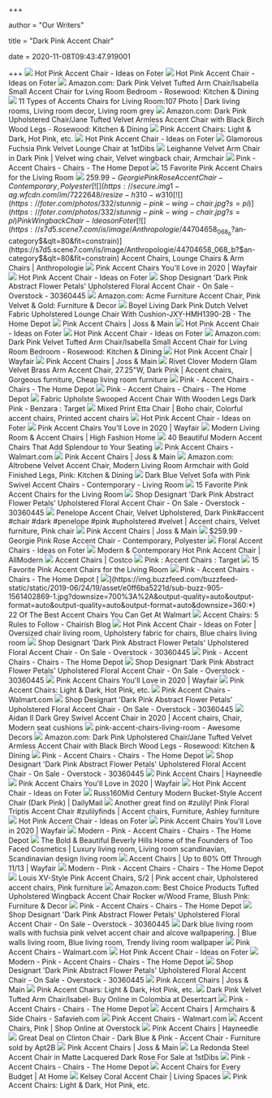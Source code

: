 +++
        
author = "Our Writers"
        
title = "Dark Pink Accent Chair"
        
date = 2020-11-08T09:43:47.919001
        
+++
[ ![](https://foter.com/photos/236/hot-pink-accent-chair.jpg?s=ts3)](https://foter.com/photos/236/hot-pink-accent-chair.jpg?s=ts3) Hot Pink Accent Chair - Ideas on Foter
[ ![](https://foter.com/photos/title/hot-pink-accent-chair.jpg)](https://foter.com/photos/title/hot-pink-accent-chair.jpg) Hot Pink Accent Chair - Ideas on Foter
[ ![](https://images-na.ssl-images-amazon.com/images/I/710p1h0tXyL._AC_SL1500_.jpg)](https://images-na.ssl-images-amazon.com/images/I/710p1h0tXyL._AC_SL1500_.jpg) Amazon.com: Dark Pink Velvet Tufted Arm Chair/Isabella Small Accent Chair  for Lving Room Bedroom - Rosewood: Kitchen & Dining
[ ![](https://i.pinimg.com/736x/ac/68/37/ac6837b573332cdb1bbc85ad92e1590f.jpg)](https://i.pinimg.com/736x/ac/68/37/ac6837b573332cdb1bbc85ad92e1590f.jpg) 11 Types of Accents Chairs for Living Room:107 Photo | Dark living rooms,  Living room decor, Living room grey
[ ![](https://m.media-amazon.com/images/I/81OPl3XKmcL._AC_SS350_.jpg)](https://m.media-amazon.com/images/I/81OPl3XKmcL._AC_SS350_.jpg) Amazon.com: Dark Pink Upholstered Chair/Jane Tufted Velvet Armless Accent  Chair with Black Birch Wood Legs - Rosewood: Kitchen & Dining
[ ![](https://images.furniture.com/living-rooms/accent-chairs/alona-pink-chair_525x366-31057157.jpg?w=600&h=300)](https://images.furniture.com/living-rooms/accent-chairs/alona-pink-chair_525x366-31057157.jpg?w=600&h=300) Pink Accent Chairs: Light & Dark, Hot Pink, etc.
[ ![](https://foter.com/photos/263/hot-pink-accent-chair.jpg?s=pi)](https://foter.com/photos/263/hot-pink-accent-chair.jpg?s=pi) Hot Pink Accent Chair - Ideas on Foter
[ ![](https://a.1stdibscdn.com/archivesE/upload/f_10606/f_3922012/fuschia1_l.jpg)](https://a.1stdibscdn.com/archivesE/upload/f_10606/f_3922012/fuschia1_l.jpg) Glamorous Fuchsia Pink Velvet Lounge Chair at 1stDibs
[ ![](https://i.pinimg.com/originals/79/1d/1a/791d1a84f309850d43c382c577e026af.jpg)](https://i.pinimg.com/originals/79/1d/1a/791d1a84f309850d43c382c577e026af.jpg) Leighanne Velvet Arm Chair in Dark Pink | Velvet wing chair, Velvet  wingback chair, Armchair
[ ![](https://images.homedepot-static.com/productImages/de6564ad-b31a-4295-bcf1-3aa875bd40f5/svn/pink-boyel-living-accent-chairs-wf-hfsn-131pk-64_400.jpg)](https://images.homedepot-static.com/productImages/de6564ad-b31a-4295-bcf1-3aa875bd40f5/svn/pink-boyel-living-accent-chairs-wf-hfsn-131pk-64_400.jpg) Pink - Accent Chairs - Chairs - The Home Depot
[ ![](https://curatedinterior.com/wp-content/uploads/2017/12/Pink-Accent-Chair-Living-Room-via-K-Marshall-Design.jpg)](https://curatedinterior.com/wp-content/uploads/2017/12/Pink-Accent-Chair-Living-Room-via-K-Marshall-Design.jpg) 15 Favorite Pink Accent Chairs for the Living Room
[ ![](https://images.furniture.com/living-rooms/accent-chairs/georgie-pink-rose-accent-chair-10620715.jpg?w=680&h=450)](https://images.furniture.com/living-rooms/accent-chairs/georgie-pink-rose-accent-chair-10620715.jpg?w=680&h=450) $259.99 - Georgie Pink Rose Accent Chair - Contemporary, Polyester
[ ![](https://secure.img1-ag.wfcdn.com/im/7222648/resize-h310-w310%5Ecompr-r85/3889/38893697/aloisio-armchair.jpg)](https://secure.img1-ag.wfcdn.com/im/7222648/resize-h310-w310%5Ecompr-r85/3889/38893697/aloisio-armchair.jpg) Cotton Willa Arlo Interiors Accent Chairs You'll Love in 2020 | Wayfair
[ ![](https://foter.com/photos/332/stunnig-pink-wing-chair.jpg?s=pi)](https://foter.com/photos/332/stunnig-pink-wing-chair.jpg?s=pi) Pink Wingback Chair - Ideas on Foter
[ ![](https://s7d5.scene7.com/is/image/Anthropologie/44704658_068_b?$an-category$&qlt=80&fit=constrain)](https://s7d5.scene7.com/is/image/Anthropologie/44704658_068_b?$an-category$&qlt=80&fit=constrain) Accent Chairs, Lounge Chairs & Arm Chairs | Anthropologie
[ ![](https://secure.img1-fg.wfcdn.com/im/70887090/compr-r85/1017/101747028/default.jpg)](https://secure.img1-fg.wfcdn.com/im/70887090/compr-r85/1017/101747028/default.jpg) Pink Accent Chairs You'll Love in 2020 | Wayfair
[ ![](https://foter.com/photos/235/pink-chevron-chair.jpg?s=pi)](https://foter.com/photos/235/pink-chevron-chair.jpg?s=pi) Hot Pink Accent Chair - Ideas on Foter
[ ![](https://ak1.ostkcdn.com/images/products/30360445/Designart-Dark-Pink-Abstract-Flower-Petals-Upholstered-Floral-Accent-Chair-a9629677-a826-4068-87a0-fed9b765cdbe_600.jpg?impolicy=medium)](https://ak1.ostkcdn.com/images/products/30360445/Designart-Dark-Pink-Abstract-Flower-Petals-Upholstered-Floral-Accent-Chair-a9629677-a826-4068-87a0-fed9b765cdbe_600.jpg?impolicy=medium) Shop Designart 'Dark Pink Abstract Flower Petals' Upholstered Floral Accent  Chair - On Sale - Overstock - 30360445
[ ![](https://images-na.ssl-images-amazon.com/images/I/61gDhYm2TRL._AC_SL1500_.jpg)](https://images-na.ssl-images-amazon.com/images/I/61gDhYm2TRL._AC_SL1500_.jpg) Amazon.com: Acme Furniture Accent Chair, Pink Velvet & Gold: Furniture &  Decor
[ ![](https://images.homedepot-static.com/productImages/e1d6a526-3178-4576-88f5-cccc0cdcc1ca/svn/pink-boyel-living-accent-chairs-jxy-hmh1390-2b-64_1000.jpg)](https://images.homedepot-static.com/productImages/e1d6a526-3178-4576-88f5-cccc0cdcc1ca/svn/pink-boyel-living-accent-chairs-jxy-hmh1390-2b-64_1000.jpg) Boyel Living Dark Pink Dutch Velvet Fabric Upholstered Lounge Chair With  Cushion-JXY-HMH1390-2B - The Home Depot
[ ![](https://secure.img1-fg.wfcdn.com/im/27878046/resize-h600-w600%5Ecompr-r85/5209/52097729/Accent+Chairs.jpg)](https://secure.img1-fg.wfcdn.com/im/27878046/resize-h600-w600%5Ecompr-r85/5209/52097729/Accent+Chairs.jpg) Pink Accent Chairs | Joss & Main
[ ![](https://foter.com/photos/262/hot-pink-dining-chairs.jpg?s=ts3)](https://foter.com/photos/262/hot-pink-dining-chairs.jpg?s=ts3) Hot Pink Accent Chair - Ideas on Foter
[ ![](https://foter.com/photos/271/hot-pink-accent-chair.jpg?s=pi)](https://foter.com/photos/271/hot-pink-accent-chair.jpg?s=pi) Hot Pink Accent Chair - Ideas on Foter
[ ![](https://m.media-amazon.com/images/I/714kTnloT6L._AC_UL400_.jpg)](https://m.media-amazon.com/images/I/714kTnloT6L._AC_UL400_.jpg) Amazon.com: Dark Pink Velvet Tufted Arm Chair/Isabella Small Accent Chair  for Lving Room Bedroom - Rosewood: Kitchen & Dining
[ ![](https://secure.img1-fg.wfcdn.com/im/66729368/resize-h310-w310%5Ecompr-r85/7318/73185735/dempster-vertical-channel-tufted-performance-velvet-accent-barrel-chair.jpg)](https://secure.img1-fg.wfcdn.com/im/66729368/resize-h310-w310%5Ecompr-r85/7318/73185735/dempster-vertical-channel-tufted-performance-velvet-accent-barrel-chair.jpg) Hot Pink Accent Chair | Wayfair
[ ![](https://secure.img1-fg.wfcdn.com/im/62805335/resize-h310-w310%5Ecompr-r85/1230/123019996/ashbrook-armchair.jpg)](https://secure.img1-fg.wfcdn.com/im/62805335/resize-h310-w310%5Ecompr-r85/1230/123019996/ashbrook-armchair.jpg) Pink Accent Chairs | Joss & Main
[ ![](https://i.pinimg.com/564x/99/14/10/9914105cad274e5b678396a42d82c40e.jpg)](https://i.pinimg.com/564x/99/14/10/9914105cad274e5b678396a42d82c40e.jpg) Rivet Clover Modern Glam Velvet Brass Arm Accent Chair, 27.25&quot;W, Dark  Pink | Accent chairs, Gorgeous furniture, Cheap living room furniture
[ ![](https://images.homedepot-static.com/productImages/af57d1d9-387b-45bb-b77b-a49f5d8349d6/svn/light-pink-and-gold-baxton-studio-accent-chairs-157-9789-hd-64_400.jpg)](https://images.homedepot-static.com/productImages/af57d1d9-387b-45bb-b77b-a49f5d8349d6/svn/light-pink-and-gold-baxton-studio-accent-chairs-157-9789-hd-64_400.jpg) Pink - Accent Chairs - Chairs - The Home Depot
[ ![](https://images.homedepot-static.com/catalog/productImages/300/f9/f935d9bd-43a5-48d2-a37c-1f4933e7dd28_300.jpg)](https://images.homedepot-static.com/catalog/productImages/300/f9/f935d9bd-43a5-48d2-a37c-1f4933e7dd28_300.jpg) Pink - Accent Chairs - Chairs - The Home Depot
[ ![](https://target.scene7.com/is/image/Target/GUEST_32732dac-d94b-438a-80f9-295b134f285f?wid=488&hei=488&fmt=pjpeg)](https://target.scene7.com/is/image/Target/GUEST_32732dac-d94b-438a-80f9-295b134f285f?wid=488&hei=488&fmt=pjpeg) Fabric Upholste Swooped Accent Chair With Wooden Legs Dark Pink - Benzara :  Target
[ ![](https://i.pinimg.com/originals/5c/f0/a7/5cf0a7c8fd25b445405323200c1e2912.jpg)](https://i.pinimg.com/originals/5c/f0/a7/5cf0a7c8fd25b445405323200c1e2912.jpg) Mixed Print Etta Chair | Boho chair, Colorful accent chairs, Printed accent  chairs
[ ![](https://foter.com/photos/205/hot-pink-accent-chair.jpg?s=pi)](https://foter.com/photos/205/hot-pink-accent-chair.jpg?s=pi) Hot Pink Accent Chair - Ideas on Foter
[ ![](https://secure.img1-fg.wfcdn.com/im/30637368/compr-r85/4330/43302411/default.jpg)](https://secure.img1-fg.wfcdn.com/im/30637368/compr-r85/4330/43302411/default.jpg) Pink Accent Chairs You'll Love in 2020 | Wayfair
[ ![](https://cdn.shopify.com/s/files/1/0225/2528/0331/collections/collection-hero-placeholder_57709a77-23be-4352-9d44-4f8fb64ea1b2_2000x.jpg?v=1563917070)](https://cdn.shopify.com/s/files/1/0225/2528/0331/collections/collection-hero-placeholder_57709a77-23be-4352-9d44-4f8fb64ea1b2_2000x.jpg?v=1563917070) Modern Living Room & Accent Chairs | High Fashion Home
[ ![](http://cdn.home-designing.com/wp-content/uploads/2017/11/suede-on-wooden-legs-pink-accent-chair-600x600.jpg)](http://cdn.home-designing.com/wp-content/uploads/2017/11/suede-on-wooden-legs-pink-accent-chair-600x600.jpg) 40 Beautiful Modern Accent Chairs That Add Splendour to Your Seating
[ ![](https://i5.walmartimages.com/asr/c227fb2d-ac9a-492f-a503-b8dbeaf56199_1.70302796b93cae414d2e803426bb4f62.jpeg?odnHeight=200&odnWidth=200&odnBg=ffffff)](https://i5.walmartimages.com/asr/c227fb2d-ac9a-492f-a503-b8dbeaf56199_1.70302796b93cae414d2e803426bb4f62.jpeg?odnHeight=200&odnWidth=200&odnBg=ffffff) Pink Accent Chairs - Walmart.com
[ ![](https://secure.img1-fg.wfcdn.com/im/16334062/resize-h310-w310%5Ecompr-r85/1193/119356037/kaat-armchair.jpg)](https://secure.img1-fg.wfcdn.com/im/16334062/resize-h310-w310%5Ecompr-r85/1193/119356037/kaat-armchair.jpg) Pink Accent Chairs | Joss & Main
[ ![](https://m.media-amazon.com/images/S/aplus-media/sc/bf6bc9e0-8b7b-4448-9e61-a9fe6cd47cc3.__CR0,0,970,600_PT0_SX970_V1___.jpg)](https://m.media-amazon.com/images/S/aplus-media/sc/bf6bc9e0-8b7b-4448-9e61-a9fe6cd47cc3.__CR0,0,970,600_PT0_SX970_V1___.jpg) Amazon.com: Altrobene Velvet Accent Chair, Modern Living Room Armchair with  Gold Finished Legs, Pink: Kitchen & Dining
[ ![](https://cdn.decorpad.com/photos/2020/07/27/dark-blue-velvet-sofa-with-pink-accent-chairs.jpg)](https://cdn.decorpad.com/photos/2020/07/27/dark-blue-velvet-sofa-with-pink-accent-chairs.jpg) Dark Blue Velvet Sofa with Pink Swivel Accent Chairs - Contemporary -  Living Room
[ ![](https://curatedinterior.com/wp-content/uploads/2017/12/Pink-accent-chair-with-footstool.jpg)](https://curatedinterior.com/wp-content/uploads/2017/12/Pink-accent-chair-with-footstool.jpg) 15 Favorite Pink Accent Chairs for the Living Room
[ ![](https://ak1.ostkcdn.com/images/products/30360445/Designart-Dark-Pink-Abstract-Flower-Petals-Upholstered-Floral-Accent-Chair-3c22bec0-8a3e-4e8d-947e-028cc78801af.jpg)](https://ak1.ostkcdn.com/images/products/30360445/Designart-Dark-Pink-Abstract-Flower-Petals-Upholstered-Floral-Accent-Chair-3c22bec0-8a3e-4e8d-947e-028cc78801af.jpg) Shop Designart 'Dark Pink Abstract Flower Petals' Upholstered Floral Accent  Chair - On Sale - Overstock - 30360445
[ ![](https://i.pinimg.com/originals/b1/4c/02/b14c023b825c09cc5a919fd83c361b6e.jpg)](https://i.pinimg.com/originals/b1/4c/02/b14c023b825c09cc5a919fd83c361b6e.jpg) Penelope Accent Chair, Velvet Upholstered, Dark Pink#accent #chair #dark  #penelope #pink #upholstered #velvet | Accent chairs, Velvet furniture, Pink  chair
[ ![](https://secure.img1-fg.wfcdn.com/im/04764214/resize-h310-w310%5Ecompr-r85/1147/114733246/sancroft-armchair.jpg)](https://secure.img1-fg.wfcdn.com/im/04764214/resize-h310-w310%5Ecompr-r85/1147/114733246/sancroft-armchair.jpg) Pink Accent Chairs | Joss & Main
[ ![](https://images.furniture.com/living-rooms/accent-chairs/georgie-pink-rose-accent-chair-10620715.jpg)](https://images.furniture.com/living-rooms/accent-chairs/georgie-pink-rose-accent-chair-10620715.jpg) $259.99 - Georgie Pink Rose Accent Chair - Contemporary, Polyester
[ ![](https://foter.com/photos/250/floral-accent-chairs.jpg?s=ts3)](https://foter.com/photos/250/floral-accent-chairs.jpg?s=ts3) Floral Accent Chairs - Ideas on Foter
[ ![](https://secure.img1-fg.wfcdn.com/im/30188879/resize-h600-w600%5Ecompr-r85/1207/120771109/Lilo+Barrel+Chair.jpg)](https://secure.img1-fg.wfcdn.com/im/30188879/resize-h600-w600%5Ecompr-r85/1207/120771109/Lilo+Barrel+Chair.jpg) Modern & Contemporary Hot Pink Accent Chair | AllModern
[ ![](https://images.costco-static.com/ImageDelivery/imageService?profileId=12026540&imageId=100569431-847__1&recipeName=350)](https://images.costco-static.com/ImageDelivery/imageService?profileId=12026540&imageId=100569431-847__1&recipeName=350) Accent Chairs | Costco
[ ![](https://target.scene7.com/is/image/Target/GUEST_26e2fb3b-8ed6-49d9-a085-aff27e65bd0e)](https://target.scene7.com/is/image/Target/GUEST_26e2fb3b-8ed6-49d9-a085-aff27e65bd0e) Pink : Accent Chairs : Target
[ ![](https://product-images-cdn.liketoknow.it/pkv4ZwWf9UT5qO9TgxiW3qIY63H1SMYKZ00zV5BCJMWvU676Ir3S_xLW1KCXQBfawnhtpjszMiZrcdldbDql.gg.qcW5dqsaxuepptUQrZXlMrFmRrnfLrafX4KoMilB8SuO55YadU8-?v=2&max&height=0&width=612.5)](https://product-images-cdn.liketoknow.it/pkv4ZwWf9UT5qO9TgxiW3qIY63H1SMYKZ00zV5BCJMWvU676Ir3S_xLW1KCXQBfawnhtpjszMiZrcdldbDql.gg.qcW5dqsaxuepptUQrZXlMrFmRrnfLrafX4KoMilB8SuO55YadU8-?v=2&max&height=0&width=612.5) 15 Favorite Pink Accent Chairs for the Living Room
[ ![](https://images.homedepot-static.com/productImages/0234d68e-b826-473f-be2c-67218636f3c9/svn/pink-boyel-living-accent-chairs-wf-hfsn-131pk-e4_400.jpg)](https://images.homedepot-static.com/productImages/0234d68e-b826-473f-be2c-67218636f3c9/svn/pink-boyel-living-accent-chairs-wf-hfsn-131pk-e4_400.jpg) Pink - Accent Chairs - Chairs - The Home Depot
[ ![](https://img.buzzfeed.com/buzzfeed-static/static/2019-06/24/19/asset/e0ff6ba5221d/sub-buzz-905-1561402869-1.jpg?downsize=700%3A%2A&output-quality=auto&output-format=auto&output-quality=auto&output-format=auto&downsize=360:*)](https://img.buzzfeed.com/buzzfeed-static/static/2019-06/24/19/asset/e0ff6ba5221d/sub-buzz-905-1561402869-1.jpg?downsize=700%3A%2A&output-quality=auto&output-format=auto&output-quality=auto&output-format=auto&downsize=360:*) 22 Of The Best Accent Chairs You Can Get At Walmart
[ ![](https://d1h3pk8iipmcfn.cloudfront.net/blog/wp-content/uploads/2015/08/02140806/Accent_Chair_Chairish-940x710.jpg)](https://d1h3pk8iipmcfn.cloudfront.net/blog/wp-content/uploads/2015/08/02140806/Accent_Chair_Chairish-940x710.jpg) Accent Chairs: 5 Rules to Follow - Chairish Blog
[ ![](https://i.pinimg.com/474x/12/e5/55/12e5555317b83c50cc5e881637604e09.jpg)](https://i.pinimg.com/474x/12/e5/55/12e5555317b83c50cc5e881637604e09.jpg) Hot Pink Accent Chair - Ideas on Foter | Oversized chair living room,  Upholstery fabric for chairs, Blue chairs living room
[ ![](https://ak1.ostkcdn.com/images/products/30360445/Designart-Dark-Pink-Abstract-Flower-Petals-Upholstered-Floral-Accent-Chair-ff6115d6-0221-4121-8f7e-b540b1a85cdb_600.jpg?impolicy=medium)](https://ak1.ostkcdn.com/images/products/30360445/Designart-Dark-Pink-Abstract-Flower-Petals-Upholstered-Floral-Accent-Chair-ff6115d6-0221-4121-8f7e-b540b1a85cdb_600.jpg?impolicy=medium) Shop Designart 'Dark Pink Abstract Flower Petals' Upholstered Floral Accent  Chair - On Sale - Overstock - 30360445
[ ![](https://images.homedepot-static.com/catalog/productImages/300/45/45d0bc0f-71eb-450e-bf0f-7fc8e803a312_300.jpg)](https://images.homedepot-static.com/catalog/productImages/300/45/45d0bc0f-71eb-450e-bf0f-7fc8e803a312_300.jpg) Pink - Accent Chairs - Chairs - The Home Depot
[ ![](https://ak1.ostkcdn.com/images/products/30360445/Designart-Dark-Pink-Abstract-Flower-Petals-Upholstered-Floral-Accent-Chair-7b1eeb57-dbf0-48f5-860e-460deca2c309.jpg)](https://ak1.ostkcdn.com/images/products/30360445/Designart-Dark-Pink-Abstract-Flower-Petals-Upholstered-Floral-Accent-Chair-7b1eeb57-dbf0-48f5-860e-460deca2c309.jpg) Shop Designart 'Dark Pink Abstract Flower Petals' Upholstered Floral Accent  Chair - On Sale - Overstock - 30360445
[ ![](https://secure.img1-fg.wfcdn.com/im/22652519/compr-r85/9095/90954198/default.jpg)](https://secure.img1-fg.wfcdn.com/im/22652519/compr-r85/9095/90954198/default.jpg) Pink Accent Chairs You'll Love in 2020 | Wayfair
[ ![](https://images-na.ssl-images-amazon.com/images/I/41Q3hUe04EL.jpg)](https://images-na.ssl-images-amazon.com/images/I/41Q3hUe04EL.jpg) Pink Accent Chairs: Light & Dark, Hot Pink, etc.
[ ![](https://i5.walmartimages.com/asr/1c96ddd2-342b-4f6d-a92a-12d5cdf7a2c4_1.626679cd821158f8209a7e4c33ee8198.jpeg?odnHeight=200&odnWidth=200&odnBg=ffffff)](https://i5.walmartimages.com/asr/1c96ddd2-342b-4f6d-a92a-12d5cdf7a2c4_1.626679cd821158f8209a7e4c33ee8198.jpeg?odnHeight=200&odnWidth=200&odnBg=ffffff) Pink Accent Chairs - Walmart.com
[ ![](https://ak1.ostkcdn.com/images/products/30360445/Designart-Dark-Pink-Abstract-Flower-Petals-Upholstered-Floral-Accent-Chair-1a342ab6-8af8-4369-9684-380817042992.jpg)](https://ak1.ostkcdn.com/images/products/30360445/Designart-Dark-Pink-Abstract-Flower-Petals-Upholstered-Floral-Accent-Chair-1a342ab6-8af8-4369-9684-380817042992.jpg) Shop Designart 'Dark Pink Abstract Flower Petals' Upholstered Floral Accent  Chair - On Sale - Overstock - 30360445
[ ![](https://i.pinimg.com/originals/ec/6c/a8/ec6ca8d587a521b258799c45af5db49e.jpg)](https://i.pinimg.com/originals/ec/6c/a8/ec6ca8d587a521b258799c45af5db49e.jpg) Aidan II Dark Grey Swivel Accent Chair in 2020 | Accent chairs, Chair,  Modern seat cushions
[ ![](https://www.awesomedecors.us/wp-content/uploads/2019/05/pink-accent-chairs-living-room.jpg)](https://www.awesomedecors.us/wp-content/uploads/2019/05/pink-accent-chairs-living-room.jpg) pink-accent-chairs-living-room - Awesome Decors
[ ![](https://m.media-amazon.com/images/I/71P5VYpICUL._AC_UL400_.jpg)](https://m.media-amazon.com/images/I/71P5VYpICUL._AC_UL400_.jpg) Amazon.com: Dark Pink Upholstered Chair/Jane Tufted Velvet Armless Accent  Chair with Black Birch Wood Legs - Rosewood: Kitchen & Dining
[ ![](https://images.homedepot-static.com/productImages/77935e61-05ee-4657-bfb1-f5a93f0bdd39/svn/coral-quality-components-plus-accent-chairs-7000-08-64_400.jpg)](https://images.homedepot-static.com/productImages/77935e61-05ee-4657-bfb1-f5a93f0bdd39/svn/coral-quality-components-plus-accent-chairs-7000-08-64_400.jpg) Pink - Accent Chairs - Chairs - The Home Depot
[ ![](https://ak1.ostkcdn.com/images/products/30360445/Designart-Dark-Pink-Abstract-Flower-Petals-Upholstered-Floral-Accent-Chair-d9b13e45-3023-4ad5-8a5b-7c61b692f32a.jpg)](https://ak1.ostkcdn.com/images/products/30360445/Designart-Dark-Pink-Abstract-Flower-Petals-Upholstered-Floral-Accent-Chair-d9b13e45-3023-4ad5-8a5b-7c61b692f32a.jpg) Shop Designart 'Dark Pink Abstract Flower Petals' Upholstered Floral Accent  Chair - On Sale - Overstock - 30360445
[ ![](https://content.haycdn.com/mgen/master:TOVF643.jpg?is=400,400,0xffffff)](https://content.haycdn.com/mgen/master:TOVF643.jpg?is=400,400,0xffffff) Pink Accent Chairs | Hayneedle
[ ![](https://secure.img1-fg.wfcdn.com/im/24431891/compr-r85/8824/88244803/default.jpg)](https://secure.img1-fg.wfcdn.com/im/24431891/compr-r85/8824/88244803/default.jpg) Pink Accent Chairs You'll Love in 2020 | Wayfair
[ ![](https://foter.com/photos/280/hot-pink-accent-chair-1.jpg?s=pi)](https://foter.com/photos/280/hot-pink-accent-chair-1.jpg?s=pi) Hot Pink Accent Chair - Ideas on Foter
[ ![](https://ak1.ostkcdn.com/images/products/20667088/Mid-Century-Modern-Bucket-Style-Accent-Chair-b98466f7-f4b6-4f5f-a897-528902080316_320.jpg)](https://ak1.ostkcdn.com/images/products/20667088/Mid-Century-Modern-Bucket-Style-Accent-Chair-b98466f7-f4b6-4f5f-a897-528902080316_320.jpg) Russ160Mid Century Modern Bucket-Style Accent Chair (Dark Pink) | DailyMail
[ ![](https://i.pinimg.com/474x/fb/6f/9f/fb6f9f2a8ca4b168d1f99385a3b59d3c.jpg)](https://i.pinimg.com/474x/fb/6f/9f/fb6f9f2a8ca4b168d1f99385a3b59d3c.jpg) Another great find on #zulily! Pink Floral Triptis Accent Chair  #zulilyfinds | Accent chairs, Furniture, Ashley furniture
[ ![](https://foter.com/photos/241/hot-pink-accent-chair-1.jpg?s=pi)](https://foter.com/photos/241/hot-pink-accent-chair-1.jpg?s=pi) Hot Pink Accent Chair - Ideas on Foter
[ ![](https://secure.img1-fg.wfcdn.com/im/18291017/compr-r85/9825/98259006/default.jpg)](https://secure.img1-fg.wfcdn.com/im/18291017/compr-r85/9825/98259006/default.jpg) Pink Accent Chairs You'll Love in 2020 | Wayfair
[ ![](https://images.homedepot-static.com/productImages/f75a1daa-f925-4f72-9085-844848678c6d/svn/pink-jayden-creation-accent-chairs-hm19042-pink-64_400.jpg)](https://images.homedepot-static.com/productImages/f75a1daa-f925-4f72-9085-844848678c6d/svn/pink-jayden-creation-accent-chairs-hm19042-pink-64_400.jpg) Modern - Pink - Accent Chairs - Chairs - The Home Depot
[ ![](https://i.pinimg.com/originals/b3/18/ad/b318adba402ee823f184df221b70b772.jpg)](https://i.pinimg.com/originals/b3/18/ad/b318adba402ee823f184df221b70b772.jpg) The Bold & Beautiful Beverly Hills Home of the Founders of Too Faced  Cosmetics | Luxury living room, Living room scandinavian, Scandinavian  design living room
[ ![](https://secure.img1-fg.wfcdn.com/im/64091119/resize-h600-w600%5Ecompr-r85/9988/99885278/Accent+Chairs.jpg)](https://secure.img1-fg.wfcdn.com/im/64091119/resize-h600-w600%5Ecompr-r85/9988/99885278/Accent+Chairs.jpg) Accent Chairs | Up to 60% Off Through 11/13 | Wayfair
[ ![](https://images.homedepot-static.com/productImages/8fd3c59c-e9c2-4239-8c79-cd777d19f997/svn/pink-modway-accent-chairs-eei-4139-pnk-64_400.jpg)](https://images.homedepot-static.com/productImages/8fd3c59c-e9c2-4239-8c79-cd777d19f997/svn/pink-modway-accent-chairs-eei-4139-pnk-64_400.jpg) Modern - Pink - Accent Chairs - Chairs - The Home Depot
[ ![](https://i.pinimg.com/originals/fb/b1/ef/fbb1ef28f7985b130ed2ede6e9891183.jpg)](https://i.pinimg.com/originals/fb/b1/ef/fbb1ef28f7985b130ed2ede6e9891183.jpg) Louis XV-Style Pink Accent Chairs, S/2 | Pink accent chair, Upholstered accent  chairs, Pink furniture
[ ![](https://images-na.ssl-images-amazon.com/images/I/81UbmCgxOqL._AC_SX522_.jpg)](https://images-na.ssl-images-amazon.com/images/I/81UbmCgxOqL._AC_SX522_.jpg) Amazon.com: Best Choice Products Tufted Upholstered Wingback Accent Chair  Rocker w/Wood Frame, Blush Pink: Furniture & Decor
[ ![](https://images.homedepot-static.com/productImages/31881e12-75f1-4b2f-b1a3-1897e51c14bb/svn/pink-modway-accent-chairs-eei-3888-pnk-64_400.jpg)](https://images.homedepot-static.com/productImages/31881e12-75f1-4b2f-b1a3-1897e51c14bb/svn/pink-modway-accent-chairs-eei-3888-pnk-64_400.jpg) Pink - Accent Chairs - Chairs - The Home Depot
[ ![](https://ak1.ostkcdn.com/images/products/30360445/Designart-Dark-Pink-Abstract-Flower-Petals-Upholstered-Floral-Accent-Chair-8c3949d7-bf2f-4ac1-91f1-8d95294c9ca7_600.jpg?impolicy=medium)](https://ak1.ostkcdn.com/images/products/30360445/Designart-Dark-Pink-Abstract-Flower-Petals-Upholstered-Floral-Accent-Chair-8c3949d7-bf2f-4ac1-91f1-8d95294c9ca7_600.jpg?impolicy=medium) Shop Designart 'Dark Pink Abstract Flower Petals' Upholstered Floral Accent  Chair - On Sale - Overstock - 30360445
[ ![](https://i.pinimg.com/originals/64/bc/5a/64bc5a063c37083ca56ea1843bbb0162.jpg)](https://i.pinimg.com/originals/64/bc/5a/64bc5a063c37083ca56ea1843bbb0162.jpg) Dark blue living room walls with fuchsia pink velvet accent chair and  alcove wallpapering. | Blue walls living room, Blue living room, Trendy  living room wallpaper
[ ![](https://i5.walmartimages.com/asr/68ce782f-8d6b-4bb6-abaf-b7d850042de2_1.c92faa13376fb3b9eac0e903f63441bf.jpeg?odnHeight=200&odnWidth=200&odnBg=ffffff)](https://i5.walmartimages.com/asr/68ce782f-8d6b-4bb6-abaf-b7d850042de2_1.c92faa13376fb3b9eac0e903f63441bf.jpeg?odnHeight=200&odnWidth=200&odnBg=ffffff) Pink Accent Chairs - Walmart.com
[ ![](https://foter.com/photos/235/fuschia-chair.jpg?s=ts3)](https://foter.com/photos/235/fuschia-chair.jpg?s=ts3) Hot Pink Accent Chair - Ideas on Foter
[ ![](https://images.homedepot-static.com/productImages/fbf4fe14-b8f8-4218-9560-f2bd4ebf5adc/svn/pink-boyel-living-accent-chairs-wf-hfsn-108p-64_400.jpg)](https://images.homedepot-static.com/productImages/fbf4fe14-b8f8-4218-9560-f2bd4ebf5adc/svn/pink-boyel-living-accent-chairs-wf-hfsn-108p-64_400.jpg) Modern - Pink - Accent Chairs - Chairs - The Home Depot
[ ![](https://ak1.ostkcdn.com/images/products/30360445/Designart-Dark-Pink-Abstract-Flower-Petals-Upholstered-Floral-Accent-Chair-1845e6eb-26db-4be9-b23d-7c23eaeb98f5_600.jpg?impolicy=medium)](https://ak1.ostkcdn.com/images/products/30360445/Designart-Dark-Pink-Abstract-Flower-Petals-Upholstered-Floral-Accent-Chair-1845e6eb-26db-4be9-b23d-7c23eaeb98f5_600.jpg?impolicy=medium) Shop Designart 'Dark Pink Abstract Flower Petals' Upholstered Floral Accent  Chair - On Sale - Overstock - 30360445
[ ![](https://secure.img1-fg.wfcdn.com/im/20541588/resize-h160-w160%5Ecompr-r85/1082/108279086/Pink+Alleva+Armchair.jpg)](https://secure.img1-fg.wfcdn.com/im/20541588/resize-h160-w160%5Ecompr-r85/1082/108279086/Pink+Alleva+Armchair.jpg) Pink Accent Chairs | Joss & Main
[ ![](https://images-na.ssl-images-amazon.com/images/I/417QGQ0wePL.jpg)](https://images-na.ssl-images-amazon.com/images/I/417QGQ0wePL.jpg) Pink Accent Chairs: Light & Dark, Hot Pink, etc.
[ ![](https://m.media-amazon.com/images/I/41mVAdhS+yL.jpg)](https://m.media-amazon.com/images/I/41mVAdhS+yL.jpg) Dark Pink Velvet Tufted Arm Chair/Isabel- Buy Online in Colombia at  Desertcart
[ ![](https://images.homedepot-static.com/catalog/productImages/300/10/10c9f40f-f2a4-4c80-932f-14967902583c_300.jpg)](https://images.homedepot-static.com/catalog/productImages/300/10/10c9f40f-f2a4-4c80-932f-14967902583c_300.jpg) Pink - Accent Chairs - Chairs - The Home Depot
[ ![](https://cdn.safavieh.com/uploads/2019/08/AccentChairs_Banner.jpg)](https://cdn.safavieh.com/uploads/2019/08/AccentChairs_Banner.jpg) Accent Chairs | Armchairs & Side Chairs - Safavieh.com
[ ![](https://i5.walmartimages.com/asr/55856635-ce07-474c-93a3-6561d7c2b6fd_1.449194ab64260ab6ef8b936ff5220b92.jpeg?odnHeight=200&odnWidth=200&odnBg=ffffff)](https://i5.walmartimages.com/asr/55856635-ce07-474c-93a3-6561d7c2b6fd_1.449194ab64260ab6ef8b936ff5220b92.jpeg?odnHeight=200&odnWidth=200&odnBg=ffffff) Pink Accent Chairs - Walmart.com
[ ![](https://ak1.ostkcdn.com/images/products/is/images/direct/d56d82b7040406b91eae00bb4442beade53b93f7/Jane-Accent-Chair.jpg?imwidth=200&impolicy=medium)](https://ak1.ostkcdn.com/images/products/is/images/direct/d56d82b7040406b91eae00bb4442beade53b93f7/Jane-Accent-Chair.jpg?imwidth=200&impolicy=medium) Accent Chairs, Pink | Shop Online at Overstock
[ ![](https://content.haycdn.com/mgen/options:MERI515_15_Pink.jpg?is=400,400,0xffffff)](https://content.haycdn.com/mgen/options:MERI515_15_Pink.jpg?is=400,400,0xffffff) Pink Accent Chairs | Hayneedle
[ ![](https://images.prod.meredith.com/product/3a34e0407dbb717d634c7e9ba9bca130/1557550191052/l/clinton-chair-leg-finish-espresso-blue-poly-blend-accent-chair-furniture-sold-by-apt2b)](https://images.prod.meredith.com/product/3a34e0407dbb717d634c7e9ba9bca130/1557550191052/l/clinton-chair-leg-finish-espresso-blue-poly-blend-accent-chair-furniture-sold-by-apt2b) Great Deal on Clinton Chair - Dark Blue & Pink - Accent Chair - Furniture  sold by Apt2B
[ ![](https://secure.img1-fg.wfcdn.com/im/59212463/resize-h240-w240%5Ecompr-r85/9002/90026618/default_name.jpg)](https://secure.img1-fg.wfcdn.com/im/59212463/resize-h240-w240%5Ecompr-r85/9002/90026618/default_name.jpg) Pink Accent Chairs | Joss & Main
[ ![](https://a.1stdibscdn.com/la-redonda-steel-accent-chair-in-matte-lacquered-dark-rose-for-sale/1121189/f_114671131578495352906/11467113_master.jpg?width=1500)](https://a.1stdibscdn.com/la-redonda-steel-accent-chair-in-matte-lacquered-dark-rose-for-sale/1121189/f_114671131578495352906/11467113_master.jpg?width=1500) La Redonda Steel Accent Chair in Matte Lacquered Dark Rose For Sale at  1stDibs
[ ![](https://images.homedepot-static.com/productImages/ceb81453-aa28-422d-a31d-868b57a0d4fb/svn/pink-acme-furniture-accent-chairs-59814-64_400.jpg)](https://images.homedepot-static.com/productImages/ceb81453-aa28-422d-a31d-868b57a0d4fb/svn/pink-acme-furniture-accent-chairs-59814-64_400.jpg) Pink - Accent Chairs - Chairs - The Home Depot
[ ![](https://www.athome.com/dw/image/v2/AAYZ_PRD/on/demandware.static/-/Sites-AtHome/default/dwc1590a39/images/124256912.jpg?sw=740&sh=740&sm=fit)](https://www.athome.com/dw/image/v2/AAYZ_PRD/on/demandware.static/-/Sites-AtHome/default/dwc1590a39/images/124256912.jpg?sw=740&sh=740&sm=fit) Accent Chairs for Every Budget | At Home
[ ![](https://www.livingspaces.com/globalassets/productassets/200000-299999/240000-249999/244000-244999/244400-244499/244490/244490_orange_fabric_accent_chair_1.jpg?w=1911&h=1288&mode=pad)](https://www.livingspaces.com/globalassets/productassets/200000-299999/240000-249999/244000-244999/244400-244499/244490/244490_orange_fabric_accent_chair_1.jpg?w=1911&h=1288&mode=pad) Kelsey Coral Accent Chair | Living Spaces
[ ![](https://images-na.ssl-images-amazon.com/images/I/41CjJ035zzL.jpg)](https://images-na.ssl-images-amazon.com/images/I/41CjJ035zzL.jpg) Pink Accent Chairs: Light & Dark, Hot Pink, etc.

